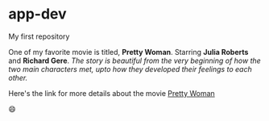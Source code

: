 # app-dev
My first repository

One of my favorite movie is titled, **Pretty Woman**. Starring **Julia Roberts** and **Richard Gere**.
*The story is beautiful from the very beginning of how the two main characters met, upto how they developed their feelings to each other.*

Here's the link for more details about the movie
[Pretty Woman](https://www.google.com/search?gs_ssp=eJzj4tTP1TcwNMkxizdg9OIpKEotKalUKM_PTcwDAFuHB-Y&q=pretty+woman&rlz=1C1CHZN_enAE943PH947&oq=prett&aqs=chrome.1.35i39i355j46i39j69i57j0i433i512j69i60l2j69i61j69i60.2200j0j7&sourceid=chrome&ie=UTF-8)

:smile:






